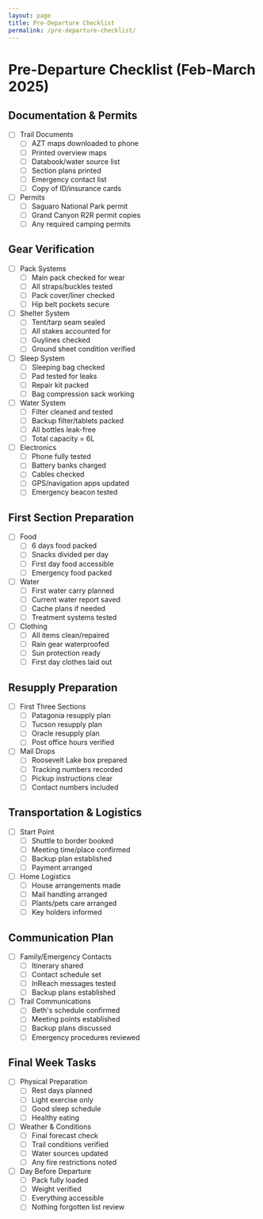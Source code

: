 ```yaml
---
layout: page
title: Pre-Departure Checklist
permalink: /pre-departure-checklist/
---
```


# Pre-Departure Checklist (Feb-March 2025)

## Documentation & Permits
- [ ] Trail Documents
  - [ ] AZT maps downloaded to phone
  - [ ] Printed overview maps
  - [ ] Databook/water source list
  - [ ] Section plans printed
  - [ ] Emergency contact list
  - [ ] Copy of ID/insurance cards

- [ ] Permits
  - [ ] Saguaro National Park permit
  - [ ] Grand Canyon R2R permit copies
  - [ ] Any required camping permits

## Gear Verification
- [ ] Pack Systems
  - [ ] Main pack checked for wear
  - [ ] All straps/buckles tested
  - [ ] Pack cover/liner checked
  - [ ] Hip belt pockets secure

- [ ] Shelter System
  - [ ] Tent/tarp seam sealed
  - [ ] All stakes accounted for
  - [ ] Guylines checked
  - [ ] Ground sheet condition verified

- [ ] Sleep System
  - [ ] Sleeping bag checked
  - [ ] Pad tested for leaks
  - [ ] Repair kit packed
  - [ ] Bag compression sack working

- [ ] Water System
  - [ ] Filter cleaned and tested
  - [ ] Backup filter/tablets packed
  - [ ] All bottles leak-free
  - [ ] Total capacity = 6L

- [ ] Electronics
  - [ ] Phone fully tested
  - [ ] Battery banks charged
  - [ ] Cables checked
  - [ ] GPS/navigation apps updated
  - [ ] Emergency beacon tested

## First Section Preparation
- [ ] Food
  - [ ] 6 days food packed
  - [ ] Snacks divided per day
  - [ ] First day food accessible
  - [ ] Emergency food packed

- [ ] Water
  - [ ] First water carry planned
  - [ ] Current water report saved
  - [ ] Cache plans if needed
  - [ ] Treatment systems tested

- [ ] Clothing
  - [ ] All items clean/repaired
  - [ ] Rain gear waterproofed
  - [ ] Sun protection ready
  - [ ] First day clothes laid out

## Resupply Preparation
- [ ] First Three Sections
  - [ ] Patagonia resupply plan
  - [ ] Tucson resupply plan
  - [ ] Oracle resupply plan
  - [ ] Post office hours verified

- [ ] Mail Drops
  - [ ] Roosevelt Lake box prepared
  - [ ] Tracking numbers recorded
  - [ ] Pickup instructions clear
  - [ ] Contact numbers included

## Transportation & Logistics
- [ ] Start Point
  - [ ] Shuttle to border booked
  - [ ] Meeting time/place confirmed
  - [ ] Backup plan established
  - [ ] Payment arranged

- [ ] Home Logistics
  - [ ] House arrangements made
  - [ ] Mail handling arranged
  - [ ] Plants/pets care arranged
  - [ ] Key holders informed

## Communication Plan
- [ ] Family/Emergency Contacts
  - [ ] Itinerary shared
  - [ ] Contact schedule set
  - [ ] InReach messages tested
  - [ ] Backup plans established

- [ ] Trail Communications
  - [ ] Beth's schedule confirmed
  - [ ] Meeting points established
  - [ ] Backup plans discussed
  - [ ] Emergency procedures reviewed

## Final Week Tasks
- [ ] Physical Preparation
  - [ ] Rest days planned
  - [ ] Light exercise only
  - [ ] Good sleep schedule
  - [ ] Healthy eating

- [ ] Weather & Conditions
  - [ ] Final forecast check
  - [ ] Trail conditions verified
  - [ ] Water sources updated
  - [ ] Any fire restrictions noted

- [ ] Day Before Departure
  - [ ] Pack fully loaded
  - [ ] Weight verified
  - [ ] Everything accessible
  - [ ] Nothing forgotten list review 
